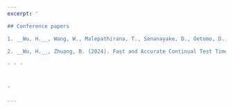 ```yaml
---
excerpt: '

## Conference papers

1. __Wu, H.__, Wang, W., Malepathirana, T., Senanayake, D., Oetomo, D., Halgamuge, S. (2024). When To Grow? A Fitting Risk-Aware Policy for Layer Growing in Deep Neural Networks. In *Proceedings of the Thirty-Eight AAAI Conference on Artificial Intelligence (AAAI-24)*. AAAI. [[PDF]](https://ojs.aaai.org/index.php/AAAI/article/view/28414)

2. __Wu, H.__, Zhuang, B. (2024). Fast and Accurate Continual Test Time Domain Adaptation. In *ACM MM Workshop on Continual Learning 2024*. [[PDF]](https://dl.acm.org/doi/abs/10.1145/3688859.3690080)

- - - 



'

---
```


